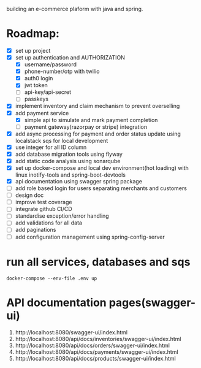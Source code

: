 building an e-commerce plaform with java and spring.

# Roadmap:
- [x] set up project
- [x] set up authentication and AUTHORIZATION
  - [x] username/password
  - [x] phone-number/otp with twilio
  - [x] auth0 login
  - [x] jwt token
  - [ ] api-key/api-secret
  - [ ] passkeys
- [x] implement inventory and claim mechanism to prevent overselling
- [x] add payment service
  - [x] simple api to simulate and mark payment completion
  - [ ] payment gateway(razorpay or stripe) integration
- [x] add async processing for payment and order status update using localstack sqs for local development
- [x] use integer for all ID column
- [x] add database migration tools using flyway
- [x] add static code analysis using sonarqube
- [x] set up docker-compose and local dev environment(hot loading) with linux inotify-tools and spring-boot-devtools
- [x] api documentation using swagger spring package
- [ ] add role based login for users separating merchants and customers
- [ ] design doc
- [ ] improve test coverage
- [ ] integrate github CI/CD
- [ ] standardise exception/error handling
- [ ] add validations for all data
- [ ] add paginations
- [ ] add configuration management using spring-config-server

# run all services, databases and sqs
```
docker-compose --env-file .env up
```

# API documentation pages(swagger-ui)
1. http://localhost:8080/swagger-ui/index.html
2. http://localhost:8080/api/docs/inventories/swagger-ui/index.html
3. http://localhost:8080/api/docs/orders/swagger-ui/index.html
4. http://localhost:8080/api/docs/payments/swagger-ui/index.html
5. http://localhost:8080/api/docs/products/swagger-ui/index.html
